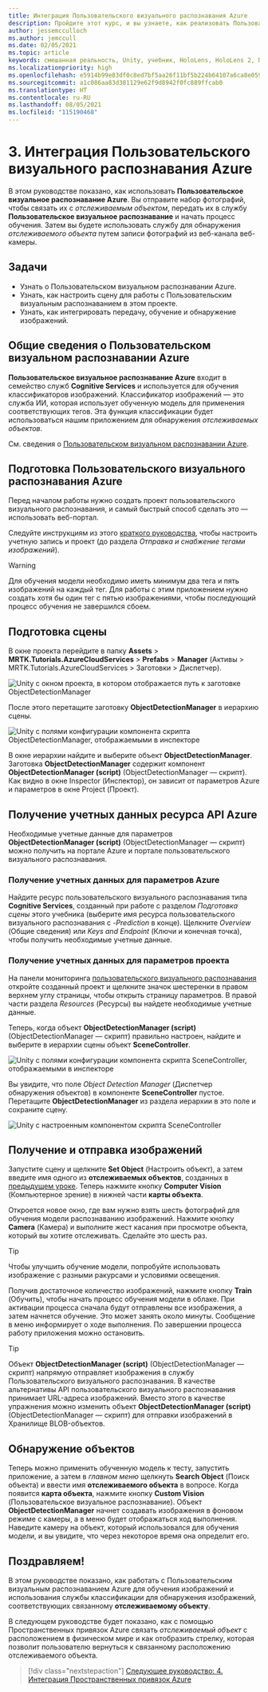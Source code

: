 ```yaml
---
title: Интеграция Пользовательского визуального распознавания Azure
description: Пройдите этот курс, и вы узнаете, как реализовать Пользовательское визуальное распознавание Azure в приложении смешанной реальности HoloLens 2.
author: jessemcculloch
ms.author: jemccull
ms.date: 02/05/2021
ms.topic: article
keywords: смешанная реальность, Unity, учебник, HoloLens, HoloLens 2, Пользовательское визуальное распознавание Azure, Azure Cognitive Services, облачные службы Azure, Windows 10
ms.localizationpriority: high
ms.openlocfilehash: e5914b99e83df0c8ed7bf5aa26f11bf5b224b64107a6ca8e05994bc6ee41147f
ms.sourcegitcommit: a1c086aa83d381129e62f9d8942f0fc889ffcab0
ms.translationtype: HT
ms.contentlocale: ru-RU
ms.lasthandoff: 08/05/2021
ms.locfileid: "115190468"
---
```

# <a name="3-integrating-azure-custom-vision"></a>3. Интеграция Пользовательского визуального распознавания Azure

В этом руководстве показано, как использовать **Пользовательское визуальное распознавание Azure**. Вы отправите набор фотографий, чтобы связать их с *отслеживаемым объектом*, передать их в службу **Пользовательское визуальное распознавание** и начать процесс обучения. Затем вы будете использовать службу для обнаружения *отслеживаемого объекта* путем записи фотографий из веб-канала веб-камеры.

## <a name="objectives"></a>Задачи

* Узнать о Пользовательском визуальном распознавании Azure.
* Узнать, как настроить сцену для работы с Пользовательским визуальным распознаванием в этом проекте.
* Узнать, как интегрировать передачу, обучение и обнаружение изображений.

## <a name="understanding-azure-custom-vision"></a>Общие сведения о Пользовательском визуальном распознавании Azure

**Пользовательское визуальное распознавание Azure** входит в семейство служб **Cognitive Services** и используется для обучения классификаторов изображений. Классификатор изображений — это служба ИИ, которая использует обученную модель для применения соответствующих тегов. Эта функция классификации будет использоваться нашим приложением для обнаружения *отслеживаемых объектов*.

См. сведения о [Пользовательском визуальном распознавании Azure](/azure/cognitive-services/custom-vision-service/home).

## <a name="preparing-azure-custom-vision"></a>Подготовка Пользовательского визуального распознавания Azure

Перед началом работы нужно создать проект пользовательского визуального распознавания, и самый быстрый способ сделать это — использовать веб-портал.

Следуйте инструкциям из этого [краткого руководства](/azure/cognitive-services/custom-vision-service/getting-started-build-a-classifier#choose-training-images), чтобы настроить учетную запись и проект (до раздела *Отправка и снабжение тегами изображений*).

> [!WARNING]
> Для обучения модели необходимо иметь минимум два тега и пять изображений на каждый тег. Для работы с этим приложением нужно создать хотя бы один тег с пятью изображениями, чтобы последующий процесс обучения не завершился сбоем.

## <a name="preparing-the-scene"></a>Подготовка сцены

В окне проекта перейдите в папку **Assets** > **MRTK.Tutorials.AzureCloudServices** > **Prefabs** > **Manager** (Активы > MRTK.Tutorials.AzureCloudServices > Заготовки > Диспетчер).

![Unity с окном проекта, в котором отображается путь к заготовке ObjectDetectionManager](images/mr-learning-azure/tutorial3-section4-step1-1.png)

После этого перетащите заготовку **ObjectDetectionManager** в иерархию сцены.

![Unity с полями конфигурации компонента скрипта ObjectDetectionManager, отображаемыми в инспекторе](images/mr-learning-azure/tutorial3-section4-step1-2.png)

В окне иерархии найдите и выберите объект **ObjectDetectionManager**.
Заготовка **ObjectDetectionManager** содержит компонент **ObjectDetectionManager (script)** (ObjectDetectionManager — скрипт). Как видно в окне Inspector (Инспектор), он зависит от параметров Azure и параметров в окне Project (Проект).

## <a name="retrieving-azure-api-resource-credentials"></a>Получение учетных данных ресурса API Azure

Необходимые учетные данные для параметров **ObjectDetectionManager (script)** (ObjectDetectionManager — скрипт) можно получить на портале Azure и портале пользовательского визуального распознавания.

### <a name="retrieving-azure-settings-credentials"></a>Получение учетных данных для параметров Azure

Найдите ресурс пользовательского визуального распознавания типа **Cognitive Services**, созданный при работе с разделом *Подготовка сцены* этого учебника (выберите имя ресурса пользовательского визуального распознавания с *-Prediction* в конце). Щелкните *Overview* (Общие сведения) или *Keys and Endpoint* (Ключи и конечная точка), чтобы получить необходимые учетные данные.

### <a name="retrieving-project-settings-credentials"></a>Получение учетных данных для параметров проекта

На панели мониторинга [пользовательского визуального распознавания](https://www.customvision.ai/projects) откройте созданный проект и щелкните значок шестеренки в правом верхнем углу страницы, чтобы открыть страницу параметров. В правой части раздела *Resources* (Ресурсы) вы найдете необходимые учетные данные.

Теперь, когда объект **ObjectDetectionManager (script)** (ObjectDetectionManager — скрипт) правильно настроен, найдите и выберите в иерархии сцены объект **SceneController**.

![Unity с полями конфигурации компонента скрипта SceneController, отображаемыми в инспекторе](images/mr-learning-azure/tutorial3-section4-step1-3.png)

Вы увидите, что поле *Object Detection Manager* (Диспетчер обнаружения объектов) в компоненте **SceneController** пустое. Перетащите **ObjectDetectionManager** из раздела иерархии в это поле и сохраните сцену.

![Unity с настроенным компонентом скрипта SceneController](images/mr-learning-azure/tutorial3-section4-step1-4.png)

## <a name="take-and-upload-images"></a>Получение и отправка изображений

Запустите сцену и щелкните **Set Object** (Настроить объект), а затем введите имя одного из **отслеживаемых объектов**, созданных в [предыдущем уроке](mr-learning-azure-02.md). Теперь нажмите кнопку **Computer Vision** (Компьютерное зрение) в нижней части **карты объекта**.

Откроется новое окно, где вам нужно взять шесть фотографий для обучения модели распознаванию изображений. Нажмите кнопку **Camera** (Камера) и выполните жест касания при просмотре объекта, который вы хотите отслеживать. Сделайте это шесть раз.

> [!TIP]
> Чтобы улучшить обучение модели, попробуйте использовать изображение с разными ракурсами и условиями освещения.

Получив достаточное количество изображений, нажмите кнопку **Train** (Обучить), чтобы начать процесс обучения модели в облаке. При активации процесса сначала будут отправлены все изображения, а затем начнется обучение. Это может занять около минуты. Сообщение в меню информирует о ходе выполнения. По завершении процесса работу приложения можно остановить.

> [!TIP]
> Объект **ObjectDetectionManager (script)** (ObjectDetectionManager — скрипт) напрямую отправляет изображения в службу Пользовательского визуального распознавания. В качестве альтернативы API пользовательского визуального распознавания принимает URL-адреса изображений. Вместо этого в качестве упражнения можно изменить объект **ObjectDetectionManager (script)** (ObjectDetectionManager — скрипт) для отправки изображений в Хранилище BLOB-объектов.

## <a name="detect-objects"></a>Обнаружение объектов

Теперь можно применить обученную модель к тесту, запустить приложение, а затем в *главном меню* щелкнуть **Search Object** (Поиск объекта) и ввести имя **отслеживаемого объекта** в вопросе. Когда появится **карта объекта**, нажмите кнопку **Custom Vision** (Пользовательское визуальное распознавание). Объект **ObjectDetectionManager** начнет создавать изображения в фоновом режиме с камеры, а в меню будет отображаться ход выполнения. Наведите камеру на объект, который использовался для обучения модели, и вы увидите, что через некоторое время она определит его.

## <a name="congratulations"></a>Поздравляем!

В этом руководстве показано, как работать с Пользовательским визуальным распознаванием Azure для обучения изображений и использования службы классификации для обнаружения изображений, соответствующих связанному **отслеживаемому объекту**.

В следующем руководстве будет показано, как с помощью Пространственных привязок Azure связать *отслеживаемый объект* с расположением в физическом мире и как отобразить стрелку, которая позволит пользователю вернуться к связанному расположению отслеживаемого объекта.

> [!div class="nextstepaction"]
> [Следующее руководство: 4. Интеграция Пространственных привязок Azure](mr-learning-azure-04.md)